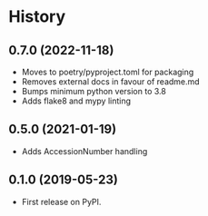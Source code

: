 # History

## 0.7.0 (2022-11-18)
* Moves to poetry/pyproject.toml for packaging
* Removes external docs in favour of readme.md
* Bumps minimum python version to 3.8
* Adds flake8 and mypy linting

## 0.5.0 (2021-01-19)
* Adds AccessionNumber handling

## 0.1.0 (2019-05-23)
* First release on PyPI.
